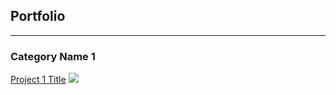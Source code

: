 ## Portfolio

---

### Category Name 1 

[Project 1 Title](/sample_page)
<img src="images/dummy_thumbnail.jpg?raw=true"/>
